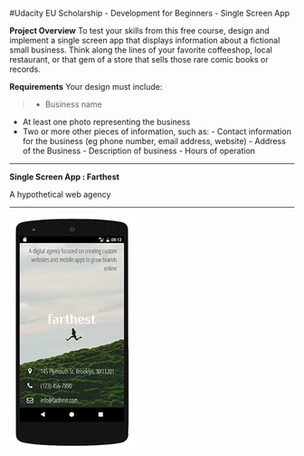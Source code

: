 #Udacity EU Scholarship - Development for Beginners - Single Screen App

**Project Overview**
To test your skills from this free course, design and implement a single screen app that displays information about a fictional small business. Think along the lines of your favorite coffeeshop, local restaurant, or that gem of a store that sells those rare comic books or records.

**Requirements**
Your design must include:

> - Business name
- At least one photo representing the business
- Two or more other pieces of information, such as:
        - Contact information for the business (eg phone number, email address, website)
        - Address of the Business
        - Description of business
        - Hours of operation
--------------------------------------------------------------------------------

**Single Screen App : Farthest**

A hypothetical web agency

-------------------------------------------------------------------------------

![](https://github.com/maximilianventura/SingleScreenApp/blob/master/SingleScreenApp.jpg)

